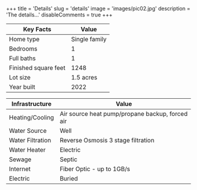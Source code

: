 +++
title = 'Details'
slug = 'details'
image = 'images/pic02.jpg'
description = 'The details...'
disableComments = true
+++

| Key Facts            | Value                |
|----------------------|----------------------|
| Home type            | Single family        |
| Bedrooms             | 1                    |
| Full baths           | 1                    |
| Finished square feet | 1248                 |
| Lot size             | 1.5 acres            |
| Year built           | 2022                 |

| Infrastructure       | Value                |
|----------------------|----------------------|
| Heating/Cooling      | Air source heat pump/propane backup, forced air |
| Water Source         | Well                                            |
| Water Filtration     | Reverse Osmosis 3 stage filtration              |
| Water Heater         | Electric                                        |
| Sewage               | Septic                                          |
| Internet             | Fiber Optic - up to 1GB/s                       |
| Electric             | Buried                                          |